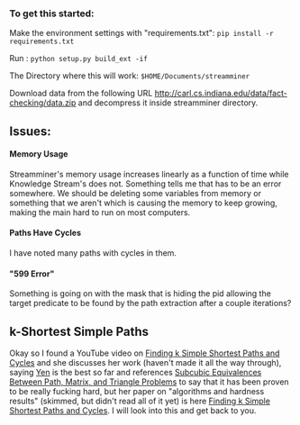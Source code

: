 ### To get this started:

Make the environment settings with "requirements.txt": `pip install -r requirements.txt`  

Run : `python setup.py build_ext -if`

The Directory where this will work: `$HOME/Documents/streamminer`

Download data from the following URL http://carl.cs.indiana.edu/data/fact-checking/data.zip and decompress it inside streamminer directory.

## Issues:

#### Memory Usage

Streamminer's memory usage increases linearly as a function of time while Knowledge Stream's does not. Something tells me that has to be an error somewhere. We should be deleting some variables from memory or something that we aren't which is causing the memory to keep growing, making the main hard to run on most computers.

#### Paths Have Cycles

I have noted many paths with cycles in them.

#### "599 Error"

Something is going on with the mask that is hiding the pid allowing the target predicate to be found by the path extraction after a couple iterations?

## k-Shortest Simple Paths

Okay so I found a YouTube video on [Finding k Simple Shortest Paths and Cycles](https://www.youtube.com/watch?v=RXRyqyxO_jc) and she discusses her work (haven't made it all the way through), saying [Yen](http://www.ams.org/journals/qam/1970-27-04/S0033-569X-1970-0253822-7/S0033-569X-1970-0253822-7.pdf) is the best so far and references [Subcubic Equivalences Between Path, Matrix, and Triangle Problems](https://people.csail.mit.edu/rrw/tria-mmult.pdf) to say that it has been proven to be really fucking hard, but her paper on "algorithms and hardness results" (skimmed, but didn't read all of it yet) is here [Finding k Simple Shortest Paths and Cycles](https://arxiv.org/abs/1512.02157v2). I will look into this and get back to you.
